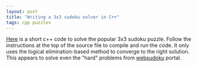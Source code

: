 ```yaml
---
layout: post
title: "Writing a 3x3 sudoku solver in C++"
tags: cpp puzzles
---
```


[Here](https://gist.github.com/teju85/2cfc3934f3697aaff324b77e693010a0) is a
short c++ code to solve the popular 3x3 sudoku puzzle. Follow the instructions
at the top of the source file to compile and run the code. It only uses the
logical elimination-based method to converge to the right solution. This appears
to solve even the "hard" problems from [websudoku](https://websudoku.com) portal.

